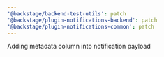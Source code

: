 ```yaml
---
'@backstage/backend-test-utils': patch
'@backstage/plugin-notifications-backend': patch
'@backstage/plugin-notifications-common': patch
---
```


Adding metadata column into notification payload
